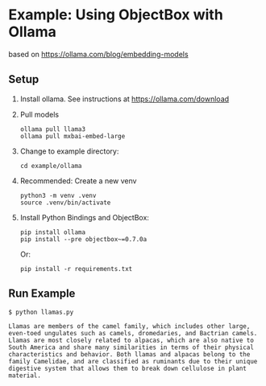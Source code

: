 # Example: Using ObjectBox with Ollama 

based on https://ollama.com/blog/embedding-models

## Setup

 1. Install ollama. See instructions at https://ollama.com/download

 2. Pull models

        ollama pull llama3
        ollama pull mxbai-embed-large

 3. Change to example directory:

        cd example/ollama

 3. Recommended: Create a new venv

        python3 -m venv .venv
        source .venv/bin/activate

 4. Install Python Bindings and ObjectBox: 

        pip install ollama
        pip install --pre objectbox~=0.7.0a

    Or: 

        pip install -r requirements.txt


## Run Example
        
```
$ python llamas.py 

Llamas are members of the camel family, which includes other large, even-toed ungulates such as camels, dromedaries, and Bactrian camels. Llamas are most closely related to alpacas, which are also native to South America and share many similarities in terms of their physical characteristics and behavior. Both llamas and alpacas belong to the family Camelidae, and are classified as ruminants due to their unique digestive system that allows them to break down cellulose in plant material.
```
